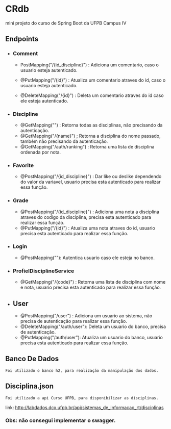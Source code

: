 # CRdb

mini projeto do curso de Spring Boot da UFPB Campus IV

## Endpoints

- ### Comment


    * PostMapping("/{id_discipline}") : Adiciona um comentario, caso o usuario esteja autenticado.

    * @PutMapping("/{id}") : Atualiza um comentario atraves do id, caso o usuario esteja autenticado.

    * @DeleteMapping("/{id}") : Deleta um comentario atraves do id caso ele esteja autenticado.

- ### Discipline
  - @GetMapping("") : Retorna todas as disciplinas, não precisando da autenticação.
  - @GetMapping("/{name}") ; Retorna a disciplina do nome passado, também não precisando da autenticação.
  * @GetMapping("/auth/ranking") : Retorna uma lista de disciplina ordenada por nota.

* ### Favorite

  - @PostMapping("/{id_discipline}") : Dar like ou deslike dependendo do valor da variavel, usuario precisa esta autenticado para realizar essa função.

* ### Grade

  - @PostMapping("/{id_discipline}") : Adiciona uma nota a disciplina atraves do codigo da disciplina, precisa esta autenticado para realizar essa função.
  - @PutMapping("/{id}") : Atualiza uma nota atraves do id, usuario precisa esta autenticado para realizar essa função.

* ### Login

  - @PostMapping(""): Autentica usuario caso ele esteja no banco.

* ### ProfielDisciplineService

  - @GetMapping("/{code}") : Retorna uma lista de disciplina com nome e nota, usuario precisa esta autenticado para realizar essa função.

* ## User
  - @PostMapping("/user") : Adiciona um usuario ao sistema, não precisa de autenticação para realizar essa função.
  * @DeleteMapping("/auth/user"): Deleta um usuario do banco, precisa de autenticação.
  * @PutMapping("/auth/user"): Atualiza um usuario do banco, usuario precisa esta autenticado para realizar essa função.

## Banco De Dados

    Foi utilizado o banco h2, para realização da manipulação dos dados.

## Disciplina.json

    Foi utilizado a api Curso UFPB, para disponibilizar as disciplinas.

link: http://labdados.dcx.ufpb.br/api/sistemas_de_informacao_rt/disciplinas

### Obs: não consegui implementar o swagger.
